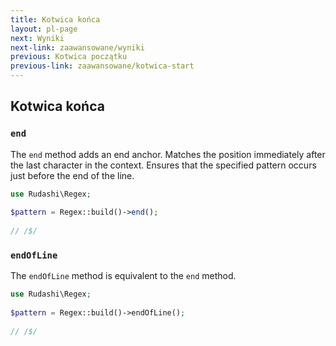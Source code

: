 ```yaml
---
title: Kotwica końca
layout: pl-page
next: Wyniki
next-link: zaawansowane/wyniki
previous: Kotwica początku
previous-link: zaawansowane/kotwica-start
---
```


## Kotwica końca

### `end`

The `end` method adds an end anchor. Matches the position immediately after the last character in the context.
Ensures that the specified pattern occurs just before the end of the line.

```php
use Rudashi\Regex;
 
$pattern = Regex::build()->end();
 
// /$/
```

### `endOfLine`

The `endOfLine` method is equivalent to the `end` method.

```php
use Rudashi\Regex;
 
$pattern = Regex::build()->endOfLine();
 
// /$/
```
